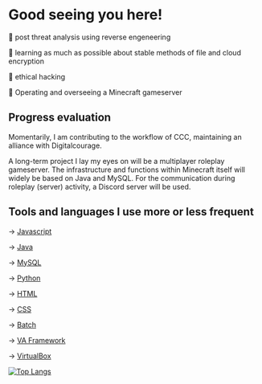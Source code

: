 # Good seeing you here!


👀 post threat analysis using reverse engeneering

🧠 learning as much as possible about stable methods of file and cloud encryption

💭 ethical hacking

💙 Operating and overseeing a Minecraft gameserver

## Progress evaluation

Momentarily, I am contributing to the workflow of CCC, maintaining an alliance with Digitalcourage.

A long-term project I lay my eyes on will be a multiplayer roleplay gameserver.
The infrastructure and functions within Minecraft itself will widely be based on Java and MySQL.
For the communication during roleplay (server) activity, a Discord server will be used.

## Tools and languages I use more or less frequent

-> [Javascript](https://www.javascript.com/)

-> [Java](https://www.java.com/en/)

-> [MySQL](https://www.mysql.com/)

-> [Python](https://www.python.org/)

-> [HTML](https://html.com/)

-> [CSS](https://www.w3schools.com/css/default.asp)

-> [Batch](https://www.tutorialspoint.com/batch_script/index.htm)

-> [VA Framework](http://vaframework.com/)

-> [VirtualBox](https://www.virtualbox.org/)

[![Top Langs](https://github-readme-stats.vercel.app/api/top-langs/?username=devtill2yeah&theme=dark)](https://github.com/devtill2yeah/github-readme-stats)
